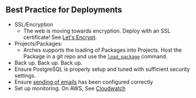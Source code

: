 ## Best Practice for Deployments

-   SSL/Encryption
    -   The web is moving towards encryption. Deploy with an SSL certificate! See [Let's Encrypt](https://letsencrypt.org/).
-   Projects/Packages:
    -   Arches supports the loading of Packages into Projects. Host the Package in a git repo and use the [`load_package`](https://arches.readthedocs.io/en/stable/command-line-reference/#loading-a-package-into-a-project) command.
-   Back up. Back up. Back up.
-   Ensure PostgreSQL is properly setup and tuned with sufficient security settings.
-   Ensure [sending of emails](https://docs.djangoproject.com/en/1.11/howto/deployment/checklist/#email-backend-and-related-settings) has been configured correctly 
-   Set up monitoring. On AWS, See [Cloudwatch](https://aws.amazon.com/cloudwatch/)
